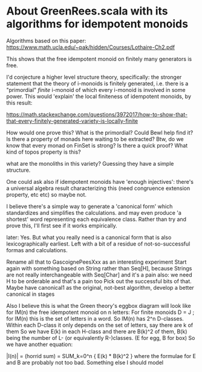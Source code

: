 # About GreenRees.scala with its algorithms for idempotent monoids

Algorithms based on this paper: https://www.math.ucla.edu/~pak/hidden/Courses/Lothaire-Ch2.pdf

This shows that the free idempotent monoid on finitely many generators is free.

I'd conjecture a higher level structure theory, specifically: 
the stronger statement that the theory of i-monoids is finitely generated, i.e. there is a
"primordial" _finite_ i-monoid of which every i-monoid is involved in some power.
This would 'explain' the local finiteness of idempotent monoids, by this result:

https://math.stackexchange.com/questions/3972017/how-to-show-that-that-every-finitely-generated-variety-is-locally-finite

How would one prove this? What is the primordial? Could Bewl help find it?
Is there a property of monads here waiting to be extracted?
Btw, do we know that every monad on FinSet is strong? Is there a quick proof?
What kind of topos property is this?

what are the monoliths in this variety? Guessing they have a simple structure.

One could ask also if idempotent monoids have 'enough injectives': there's a universal algebra
result characterizing this (need congruence extension property, etc etc) so maybe not.

I believe there's a simple way to generate a 'canonical form' which standardizes and simplifies the
calculations. and may even produce 'a shortest' word representing each equivalence class.
Rather than try and prove this, I'll first see if it works empirically.

later: Yes. But what you really need is a canonical form that is also lexicographically earliest.
Left with a bit of a residue of not-so-successful formas and calculations.

Rename all that to GascoignePeesXxx as an interesting experiment
Start again with something based on String rather than Seq[H], because
Strings are not really interchangeable with Seq[Char] and it's a pain
also: we need H to be orderable and that's a pain too
Pick out the successful bits of that. Maybe have canonical1 as the original,
not-best algorithm, develop a better canonical in stages

Also I believe this is what the Green theory's eggbox diagram will
look like for IM(n) the free idempotent monoid on n letters:
For finite monoids D = J ; for IM(n) this is the set of letters in a word.
So IM(n) has 2^n D-classes.
Within each D-class it only depends on the set of letters, say there are k of them
So we have E(k) in each H-class and there are B(k)^2 of them, B(k) being the
number of L- (or equivalently R-)classes. (E for egg, B for box)
So we have another equation:

|I(n)| = (horrid sum) = SUM_k=0^n { E(k) * B(k)^2 }
where the formulae for E and B are probably not too bad.
Something else I should model

